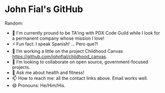 # John Fial's GitHub
<!---
https://dev.to/alekswritescode/easiest-way-to-set-up-your-github-profile-page-3gn8
 https://github.com/jstrieb/github-stats
-->
Random:
- 🔭 I'm currently pround to be TA'ing with PDX Code Guild while I look for a permanent company whose mission I love!
- ⚡ Fun fact: I speak Spanish! ... Pero que?!
- 🌱 I’m working a little on the project Childhood Canvas https://github.com/johnfial/childhood_canvas.
- 👯 I’m looking to collaborate on open source, government-focused projects.
- 💬 Ask me about health and fitness!
- 📫 How to reach me: all the contact links above. Email works well.
- 😄 Pronouns: He/Him/His.